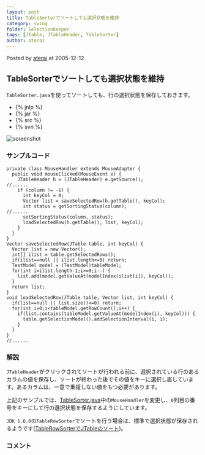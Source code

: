 ```yaml
---
layout: post
title: TableSorterでソートしても選択状態を維持
category: swing
folder: SelectionKeeper
tags: [JTable, JTableHeader, TableSorter]
author: aterai
---
```


Posted by [aterai](http://terai.xrea.jp/aterai.html) at 2005-12-12

## TableSorterでソートしても選択状態を維持
`TableSorter.java`を使ってソートしても、行の選択状態を保存しておきます。

- {% jnlp %}
- {% jar %}
- {% src %}
- {% svn %}

<!-- dummy comment line for breaking list -->

![screenshot](https://lh4.googleusercontent.com/_9Z4BYR88imo/TQTS229Uo9I/AAAAAAAAAjc/ay3eckOCWco/s800/SelectionKeeper.png)

### サンプルコード
<pre class="prettyprint"><code>private class MouseHandler extends MouseAdapter {
  public void mouseClicked(MouseEvent e) {
    JTableHeader h = (JTableHeader) e.getSource();
//......
    if (column != -1) {
      int keyCol = 0;
      Vector list = saveSelectedRow(h.getTable(), keyCol);
      int status = getSortingStatus(column);
//......
      setSortingStatus(column, status);
      loadSelectedRow(h.getTable(), list, keyCol);
    }
  }
}
Vector saveSelectedRow(JTable table, int keyCol) {
  Vector list = new Vector();
  int[] ilist = table.getSelectedRows();
  if(ilist==null || ilist.length&lt;=0) return;
  TestModel model = (TestModel)tableModel;
  for(int i=ilist.length-1;i&gt;=0;i--) {
    list.add(model.getValueAt(modelIndex(ilist[i]), keyCol));
  }
  return list;
}
void loadSelectedRow(JTable table, Vector list, int keyCol) {
  if(list==null || list.size()&lt;=0) return;
  for(int i=0;i&lt;tableModel.getRowCount();i++) {
    if(list.contains(tableModel.getValueAt(modelIndex(i), keyCol))) {
      table.getSelectionModel().addSelectionInterval(i, i);
    }
  }
}
//......
</code></pre>

### 解説
`JTableHeader`がクリックされてソートが行われる前に、選択されている行のあるカラムの値を保存し、ソートが終わった後でその値をキーに選択し直しています。あるカラムは、一意で重複しない値をもつ必要があります。

上記のサンプルでは、[TableSorter.java](http://docs.oracle.com/javase/tutorial/uiswing/examples/components/TableSorterDemoProject/src/components/TableSorter.java)中の`MouseHandler`を変更し、`0`列目の番号をキーにして行の選択状態を保存するようにしています。

`JDK 1.6.0`の`TableRowSorter`でソートを行う場合は、標準で選択状態が保存されるようです([TableRowSorterでJTableのソート](http://terai.xrea.jp/Swing/TableRowSorter.html))。

### コメント
